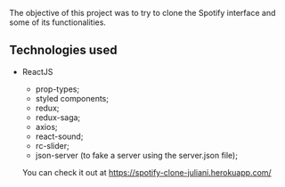 The objective of this project was to try to clone the Spotify interface and some of its functionalities.

## Technologies used

 - ReactJS
    - prop-types;
    - styled components;
    - redux;
    - redux-saga;
    - axios;
    - react-sound;
    - rc-slider;
    - json-server (to fake a server using the server.json file);
    
    
    You can check it out at https://spotify-clone-juliani.herokuapp.com/

